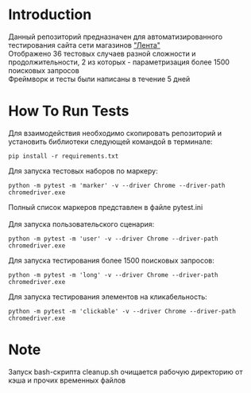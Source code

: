 Introduction
============
Данный репозиторий предназначен для автоматизированного тестирования сайта сети магазинов ["Лента"](https://lenta.com/)
<br>
Отображено 36 тестовых случаев разной сложности и продолжительности, 2 из которых - параметризация более 1500 поисковых запросов
<br>
Фреймворк и тесты были написаны в течение 5 дней

How To Run Tests
================
Для взаимодействия необходимо скопировать репозиторий и установить библиотеки следующей командой в терминале:
```
pip install -r requirements.txt
```

Для запуска тестовых наборов по маркеру:
```
python -m pytest -m 'marker' -v --driver Chrome --driver-path chromedriver.exe
```
Полный список маркеров представлен в файле pytest.ini
<br>
<br>
Для запуска пользовательского сценария:
```
python -m pytest -m 'user' -v --driver Chrome --driver-path chromedriver.exe
```
Для запуска тестирования более 1500 поисковых запросов:
```
python -m pytest -m 'long' -v --driver Chrome --driver-path chromedriver.exe
```
Для запуска тестирования элементов на кликабельность:
```
python -m pytest -m 'clickable' -v --driver Chrome --driver-path chromedriver.exe
```

Note
====
Запуск bash-скрипта cleanup.sh очищается рабочую директорию от кэша и прочих временных файлов

<!--

# python -m pytest -v --driver Chrome --driver-path chromedriver.exe tests/test_catalog_page.py
# python -m pytest tests/test_catalog_page.py -v --driver Chrome --driver-path chromedriver.exe
# python -m pytest -m 'marker' tests/ -v --driver Chrome --driver-path chromedriver.exe
# python -m pytest -m 'marker' -v --driver Chrome --driver-path chromedriver.exe
# python -m pytest -v --driver Chrome --driver-path chromedriver.exe tests\test_catalog_page.py
# python -m pytest -v --driver Chrome --driver-path chromedriver.exe tests\test_main_page.py


Для запуска всех тестов основной главной страницы:
python -m pytest tests/test_main_page.py -v --driver Chrome --driver-path chromedriver.exe

Для запуска всех тестов страницы каталога:
python -m pytest tests/test_catalog_page.py -v --driver Chrome --driver-path chromedriver.exe

Для запуска всех тестов страницы товара:
python -m pytest tests/test_product_page.py -v --driver Chrome --driver-path chromedriver.exe

-->


